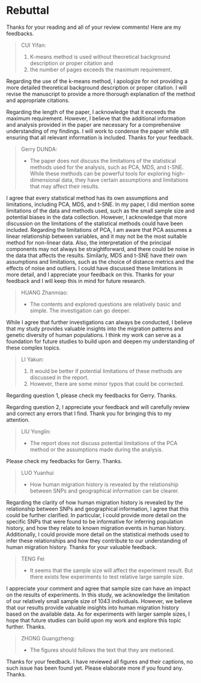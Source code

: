# Rebuttal

Thanks for your reading and all of your review comments! Here are my feedbacks.

> CUI Yifan:
>
> 1. K-means method is used without theoretical background description or proper citation and
> 2. the number of pages exceeds the maximum requirement.

Regarding the use of the k-means method, I apologize for not providing a more detailed theoretical background description or proper citation. I will revise the manuscript to provide a more thorough explanation of the method and appropriate citations.

Regarding the length of the paper, I acknowledge that it exceeds the maximum requirement. However, I believe that the additional information and analysis provided in the paper are necessary for a comprehensive understanding of my findings. I will work to condense the paper while still ensuring that all relevant information is included. Thanks for your feedback.

> Gerry DUNDA:
>
> - The paper does not discuss the limitations of the statistical methods used for the analysis, such as PCA, MDS, and t-SNE. While these methods can be powerful tools for exploring high-dimensional data, they have certain assumptions and limitations that may affect their results.

I agree that every statistical method has its own assumptions and limitations, including PCA, MDS, and t-SNE. In my paper, I did mention some limitations of the data and methods used, such as the small sample size and potential biases in the data collection. However, I acknowledge that more discussion on the limitations of the statistical methods could have been included. Regarding the limitations of PCA, I am aware that PCA assumes a linear relationship between variables, and it may not be the most suitable method for non-linear data. Also, the interpretation of the principal components may not always be straightforward, and there could be noise in the data that affects the results. Similarly, MDS and t-SNE have their own assumptions and limitations, such as the choice of distance metrics and the effects of noise and outliers. I could have discussed these limitations in more detail, and I appreciate your feedback on this. Thanks for your feedback and I will keep this in mind for future research.

> HUANG Zhanmiao:
>
> - The contents and explored questions are relatively basic and simple. The investigation can go deeper.

While I agree that further investigations can always be conducted, I believe that my study provides valuable insights into the migration patterns and genetic diversity of human populations. I think my work can serve as a foundation for future studies to build upon and deepen my understanding of these complex topics.

> LI Yakun:
>
> 1. It would be better if potential limitations of these methods are discussed in the report.
> 2. However, there are some minor typos that could be corrected.

Regarding question 1, please check my feedbacks for Gerry. Thanks.

Regarding question 2, I appreciate your feedback and will carefully review and correct any errors that I find. Thank you for bringing this to my attention.

> LIU Yonglin:
>
> - The report does not discuss potential limitations of the PCA method or the assumptions made during the analysis.

Please check my feedbacks for Gerry. Thanks.

> LUO Yuanhui
>
> - How human migration history is revealed by the relationship between SNPs and geographical information can be clearer.

Regarding the clarity of how human migration history is revealed by the relationship between SNPs and geographical information, I agree that this could be further clarified. In particular, I could provide more detail on the specific SNPs that were found to be informative for inferring population history, and how they relate to known migration events in human history. Additionally, I could provide more detail on the statistical methods used to infer these relationships and how they contribute to our understanding of human migration history. Thanks for your valuable feedback.

> TENG Fei
>
> - It seems that the sample size will affect the experiment result. But there exists few experiments to test relative large sample size.

I appreciate your comment and agree that sample size can have an impact on the results of experiments. In this study, we acknowledge the limitation of our relatively small sample size of 1043 individuals. However, we believe that our results provide valuable insights into human migration history based on the available data. As for experiments with larger sample sizes, I hope that future studies can build upon my work and explore this topic further. Thanks.

> ZHONG Guangzheng:
>
> - The figures should follows the text that they are metioned.

Thanks for your feedback. I have reviewed all figures and their captions, no such issue has been found yet. Please elaborate more if you found any. Thanks.
